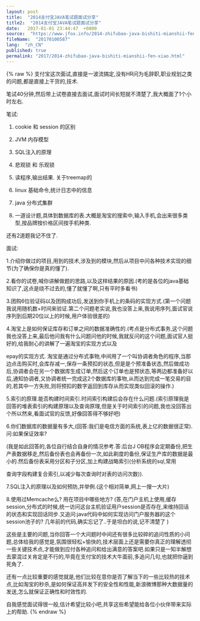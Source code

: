 ```yaml
---
layout: post
title:  "2014支付宝JAVA笔试题面试分享"
title2:  "2014支付宝JAVA笔试题面试分享"
date:   2017-01-01 23:44:47  +0800
source:  "https://www.jfox.info/2014-zhifubao-java-bishiti-mianshii-fen-xiao.html"
fileName:  "20170100587"
lang:  "zh_CN"
published: true
permalink: "2017/2014-zhifubao-java-bishiti-mianshii-fen-xiao.html"
---
```

{% raw %}
支付宝这次面试,直接是一波流搞定,没有HR问为毛辞职,职业规划之类的问题,都是直接上干货的,技术.

笔试40分钟,然后带上试卷直接去面试,面试时间长短就不清楚了,我大概面了1个小时左右.

笔试:

1. cookie 和 session 的区别

2. JVM 内存模型

3. SQL注入的原理

4. 悲观锁 和 乐观锁

5. 读程序,输出结果. 关于treemap的

6. linux 基础命令,统计日志中的信息

7. java 分布式集群

8. 一道设计题,具体到数据库的表.大概是淘宝的搜索中,输入手机,会出来很多类型,按品牌按价格区间按手机种类.

还有2道题我记不住了.

面试:

1.介绍你做过的项目,用到的技术,涉及到的模块,然后从项目中问各种技术实现的细节(为了确保你是真的懂了).

2.看你的试卷,喊你讲解做题的思路,以及这样结果的原因.(考的是各位的java基础知识了,这点是绕不过去的,懂了就懂了啊,只有平时多看书)

3.团购6位验证码以及团购成功后,发送到你手机上的条码的实现方式.(第一个问题我说用随机数+时间来验证.第二个问题老实说,我也没答上来,我说用序列,面试官说序列到后期20位以上的时候,用户体验很差的)

4.淘宝上是如何保证库存和订单之间的数据准确性的.(考点是分布式事务,这个问题我也没答上来,最后他问我有什么问题问他的时候,我就反问的这个问题,面试官人挺好的,给我耐心的讲解了一遍淘宝的实现方式以及

epay的实现方式. 淘宝是通过分布式事物,中间用了一个叫协调者角色的程序,当那边点击购买时,会库存减一,保存一条预扣的状态,但是是个预准备状态,然后做成功后,协调者会在另一个数据库生成订单,然后这个订单也是预状态,等两边都准备好以后,通知协调者,又协调者统一完成这2个数据库的事物,从而达到完成一笔交易的目的,若其中一方失败,则将预扣的数字返回到库存从而实现类似回滚的操作.)

5.索引的原理.能否构建时间索引.时间索引构建后会存在什么问题.(索引原理我是回答的堆表索引的构建原理以及查询原理,但是关于时间索引的问题,我也没回答出个所以然来,看面试官的反馈,好像回答得不够好吧)

6.你们数据库的数据量有多大,(回答:我们是电信方面的系统,表上亿的数据很正常).问:如果保证效率?

(我是如此回答的,各位自行结合自身的情况参考.答:后台J OB程序会定期备份,把生产表数据移走,然后备份表也会再备份一次,如此剃度的备份,保证生产库的数据是最小的.然后备份表采用分区和子分区,加上构建战略索引(分析系统的sql,常用

查询字段构建复合索引,以减少每次查询时对表的访问次数)).

7.SQL注入的原理以及如何预防,并举例.(这个相对简单,网上一搜一大片)

8.使用过Memcache么? 用在项目中哪些地方? (答,在门户主机上使用,缓存session,分布式的时候,统一访问这台主机验证用户session是否存在,来维持回话的状态和实现回话同步.又追问:java代码中如何实现访问门户服务器的这个session池子的? 几年前的代码,确实忘记了..于是坦白的说,记不清楚了 )

这些是主要的问题,当你回答一个大问题时中间还有很多比较碎的追问性质的小问题,总体给我的感觉是,氛围很轻松+愉快的,技术层面上还是需要你真正的理解透彻一些关键技术点,才能做到应付各种追问和给出满意的答案吧.如果只是一知半解想去蒙混过关肯定是不行的,毕竟在支付宝的技术大牛面前,多追问几句,也就把你逼到死角了.

还有一点比较重要的感觉就是,他们比较在意你是否了解当下的一些比较热的技术点,比如淘宝的秒杀,是如何保证高并发下的安全性和性能,新浪微博那种大数据量的发送,怎么就保证正确性和时效性的.

自我感觉面试得很一般,估计希望比较小吧,共享这些希望能给各位小伙伴带来实际上的帮助.
{% endraw %}